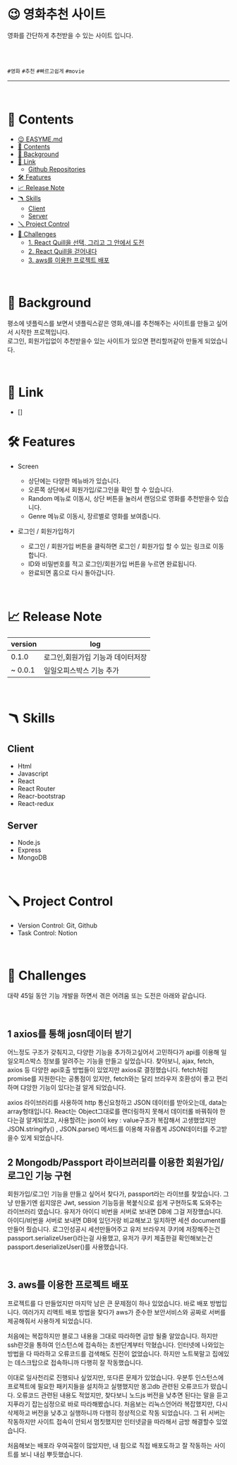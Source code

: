 

# 😉 영화추천 사이트



영화를 간단하게 추천받을 수 있는 사이트 입니다. 

<br>
<br>

 `#영화` `#추천` `#빠르고쉽게` `#movie`  



---

<br>

# 📖 Contents

- [😉 EASYME.md](#-easymemd)
- [📖 Contents](#-contents)
- [🌈 Background](#-background)
- [🔗 Link](#-link)
  - [Github Repositories](#github-repositories)
- [🛠 Features](#-features)
- [📈 Release Note](#-release-note)
- [🪃 Skills](#-skills)
  - [Client](#client-1)
  - [Server](#server-1)
- [🪛 Project Control](#-project-control)
- [🧗 Challenges](#-challenges)
  - [1. React Quill을 선택, 그리고 그 안에서 도전](#1-react-quill을-선택-그리고-그-안에서-도전)
  - [2. React Quill을 걷어내다](#2-mongodbpassport-라이브러리를-이용한-회원가입로그인-기능-구현)
  - [3. aws를 이용한 프로젝트 배포](#3-aws를-이용한-프로젝트-배포)


<br>

# 🌈 Background
평소에 넷플릭스를 보면서 넷플릭스같은 영화,애니를 추천해주는 사이트를 만들고 싶어서 시작한 프로젝입니다. <br> 
로그인, 회원가입없이 추천받을수 있는 사이트가 있으면 편리할꺼같아 만들게 되었습니다.

<br>

# 🔗 Link

- []


# 🛠 Features
- Screen
    - 상단에는 다양한 메뉴바가 있습니다.
    - 오른쪽 상단에서 회원가입/로그인을 확인 할 수 있습니다.
    - Random 메뉴로 이동시, 상단 버튼을 눌러서 랜덤으로 영화를 추천받을수 있습니다.
    - Genre 메뉴로 이동시, 장르별로 영화를 보여줍니다.

- 로그인 / 회원가입하기
    - 로그인 / 회원가입 버튼을 클릭하면 로그인 / 회원가입 할 수 있는 링크로 이동합니다.
    - ID와 비밀번호를 적고 로그인/회원가입 버튼을 누르면 완료됩니다.
    - 완료되면 홈으로 다시 돌아갑니다.

<br>

# 📈 Release Note
| version | log |
| --- | --- |
| 0.1.0 | 로그인,회원가입 기능과 데이터저장 |
| ~ 0.0.1 | 일일오피스박스 기능 추가 |

<br>

# 🪃 Skills

## Client
- Html
- Javascript
- React
- React Router
- Reacr-bootstrap
- React-redux
  

## Server

- Node.js
- Express
- MongoDB 

<br>

# 🪛 Project Control

- Version Control: Git, Github
- Task Control: Notion

<br>

# 🧗 Challenges

대략 45일 동안 기능 개발을 하면서 겪은 어려움 또는 도전은 아래와 같습니다.

<br>



## 1 axios를 통해 josn데이터 받기

어느정도 구조가 갖춰지고, 다양한 기능을 추가하고싶어서 고민하다가 api를 이용해 일일오피스박스 정보를 알려주는 기능을 만들고 싶었습니다. 찾아보니, ajax, fetch, axios 등 다양한 api호출 방법들이 있었지만 axios로 결정했습니다. fetch처럼 promise를 지원한다는 공통점이 있지만, fetch와는 달리 브라우저 호환성이 좋고 편리하며 댜앙한 기능이 있다는걸 알게 되었습니다.  


axios 라이브러리를 사용하여 http 통신요청하고 JSON 데이터를 받아오는데, data는 array형태입니다. React는 Object그대로를 랜더링하지 못해서 데이터롤 바꿔줘야 한다는걸 알게되었고, 사용할려는 json이 key : value구조가 복잡해서 고생했었지만 JSON.stringify() , JSON.parse() 메서드를 이용해 자유롭게 JSON데이터를 주고받을수 있게 되었습니다.
<br>

## 2 Mongodb/Passport 라이브러리를 이용한 회원가입/로그인 기능 구현


회원가입/로그인 기능을 만들고 싶어서 찾다가, passport라는 라이브를 찾았습니다. 그냥 만들기엔 쉽지않은 Jwt, session 기능등을 복붙식으로 쉽게 구현하도록 도와주는 라이브러리 였습니다.
유저가 아이디 비번을 서버로 보내면 DB에 그걸 저장했습니다. 아이디/비번을 서버로 보내면 DB에 있던거랑 비교해보고 일치하면 세션 document를 만들어 줬습니다. 
로그인성공시 세션만들어주고 유저 브라우저 쿠키에 저장해주는건 passport.serializeUser()라는걸 사용했고, 유저가 쿠키 제출한걸 확인해보는건 passport.deserializeUser()를 사용했습니다. 

<br>


## 3. aws를 이용한 프로젝트 배포

프로젝트를 다 만들었지만 마지막 남은 큰 문제점이 하나 있었습니다. 바로 배포 방법입니다. 여러가지 리액트 배포 방법을 찾다가 aws가 준수한 보안서비스와 공짜로 서버를 제공해줘서 사용하게 되었습니다.

처음에는 복잡하지만 블로그 내용을 그대로 따라하면 금방 될줄 알았습니다. 하지만 ssh란것을 통하여 인스턴스에 접속하는 초반단계부터 막혔습니다. 인터넷에 나와있는 방법을 다 따라하고 오류코드를 검색해도 진전이 없었습니다. 하지만 노트북말고 집에있는 데스크탑으로 접속하니까 다행히 잘 작동했습니다. 

이대로 일사천리로 진행되나 싶었지만, 또다른 문제가 있었습니다. 우분투 인스턴스에 프로젝트에 필요한 패키지들을 설치하고 실행했지만 몽고db 관련된 오류코드가 떴습니다.
오류코드 관련된 내용도 적었지만, 찾다보니 노드js 버전을 낮추면 된다는 말을 듣고 지푸라기 잡는심정으로 바로 따라해봤습니다. 처음보는 리눅스언어라 복잡했지만, 다시 삭제하고 버전을 낮추고 실행하니까 다행히 정상적으로 작동 되었습니다. 그 뒤 서버는 작동하지만 사이트 접속이 안되서 멈칫했지만 인터넷글을 따라해서 금방 해결할수 있었습니다. 

처음해보는 배포라 우여곡절이 많았지만, 내 힘으로 직접 배포도하고 잘 작동하는 사이트를 보니 내심 뿌듯했습니다.

  







